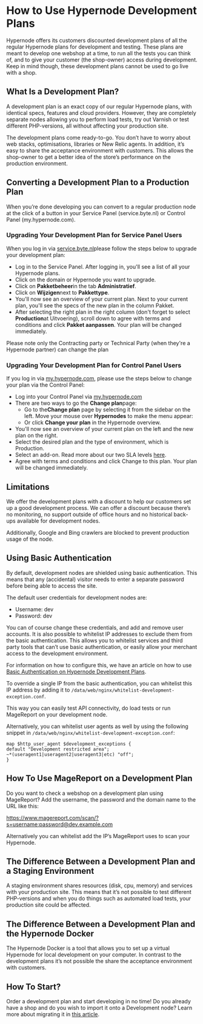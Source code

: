 <!-- source: https://support.hypernode.com/en/hypernode/tools/how-to-use-hypernode-development-plans/ -->
# How to Use Hypernode Development Plans

Hypernode offers its customers discounted development plans of all the regular Hypernode plans for development and testing. These plans are meant to develop one webshop at a time, to run all the tests you can think of, and to give your customer (the shop-owner) access during development. Keep in mind though, these development plans cannot be used to go live with a shop.


What Is a Development Plan?
---------------------------

A development plan is an exact copy of our regular Hypernode plans, with identical specs, features and cloud providers. However, they are completely separate nodes allowing you to perform load tests, try out Varnish or test different PHP-versions, all without affecting your production site.

The development plans come ready-to-go. You don’t have to worry about web stacks, optimisations, libraries or New Relic agents. In addition, it’s easy to share the acceptance environment with customers. This allows the shop-owner to get a better idea of the store’s performance on the production environment.

Converting a Development Plan to a Production Plan
--------------------------------------------------

When you’re done developing you can convert to a regular production node at the click of a button in your Service Panel (service.byte.nl) or Control Panel (my.hypernode.com).

### Upgrading Your Development Plan for Service Panel Users

When you log in via [service.byte.nl](https://auth.byte.nl/)please follow the steps below to upgrade your development plan:

* Log in to the Service Panel. After logging in, you'll see a list of all your Hypernode plans.
* Click on the domain or Hypernode you want to upgrade.
* Click on **Pakketbeheer**in the tab **Administratief**.
* Click on **Wijzigen**next to **Pakkettype**.
* You'll now see an overview of your current plan. Next to your current plan, you'll see the specs of the new plan in the column Pakket.
* After selecting the right plan in the right column (don't forget to select **Production**at Uitvoering), scroll down to agree with terms and conditions and click **Pakket aanpassen**. Your plan will be changed immediately.

Please note only the Contracting party or Technical Party (when they're a Hypernode partner) can change the plan

### Upgrading Your Development Plan for Control Panel Users

If you log in via [my.hypernode.com](https://auth.hypernode.com/), please use the steps below to change your plan via the Control Panel: 

* Log into your Control Panel via [my.hypernode.com](http://my.hypernode.com)
* There are two ways to go the **Change plan**page:
	+ Go to the**Change plan** page by selecting it from the sidebar on the left. Move your mouse over **Hypernodes** to make the menu appear:
	+ Or click **Change your plan** in the Hypernode overview.
* You'll now see an overview of your current plan on the left and the new plan on the right.
* Select the desired plan and the type of environment, which is Production.
* Select an add-on. Read more about our two SLA levels [here](https://support.hypernode.com/en/about/support/emergency-support-outside-office-hours-#Hypernode-Emergency-Service-Costs).
* Agree with terms and conditions and click Change to this plan. Your plan will be changed immediately.

Limitations
-----------

We offer the development plans with a discount to help our customers set up a good development process. We can offer a discount because there’s no monitoring, no support outside of office hours and no historical back-ups available for development nodes.

Additionally, Google and Bing crawlers are blocked to prevent production usage of the node.

Using Basic Authentication
--------------------------

By default, development nodes are shielded using basic authentication. This means that any (accidental) visitor needs to enter a separate password before being able to access the site. 

The default user credentials for development nodes are:

* Username: dev
* Password: dev

You can of course change these credentials, and add and remove user accounts. It is also possible to whitelist IP addresses to exclude them from the basic authentication. This allows you to whitelist services and third party tools that can’t use basic authentication, or easily allow your merchant access to the development environment. 

For information on how to configure this, we have an article on how to use [Basic Authentication on Hypernode Development Plans](https://support.hypernode.com/en/hypernode/nginx/basic-authentication-on-hypernode-development-plans). 

To override a single IP from the basic authentication, you can whitelist this IP address by adding it to `/data/web/nginx/whitelist-development-exception.conf`.

This way you can easily test API connectivity, do load tests or run MageReport on your development node.

Alternatively, you can whitelist user agents as well by using the following snippet in `/data/web/nginx/whitelist-development-exception.conf`:

```
map $http_user_agent $development_exceptions {
default "Development restricted area";
~*(useragent1|useragent2|useragent3|etc) "off";
}
```
How To Use MageReport on a Development Plan
-------------------------------------------

Do you want to check a webshop on a development plan using MageReport? Add the username, the password and the domain name to the URL like this:

<https://www.magereport.com/scan/?s=username:password@dev.example.com>

Alternatively you can whitelist add the IP’s MageReport uses to scan your Hypernode.

The Difference Between a Development Plan and a Staging Environment
-------------------------------------------------------------------

A staging environment shares resources (disk, cpu, memory) and services with your production site. This means that it’s not possible to test different PHP-versions and when you do things such as automated load tests, your production site could be affected.

The Difference Between a Development Plan and the Hypernode Docker
------------------------------------------------------------------

The Hypernode Docker is a tool that allows you to set up a virtual Hypernode for local development on your computer. In contrast to the development plans it’s not possible the share the acceptance environment with customers.

How To Start?
-------------

Order a development plan and start developing in no time! Do you already have a shop and do you wish to import it onto a Development node? Learn more about migrating it in [this article](https://support.hypernode.com/en/hypernode/tools/how-to-migrate-your-shop-to-hypernode). 
